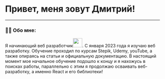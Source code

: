 # Привет, меня зовут Дмитрий!

---

### :man_technologist: Обо мне:

Я начинающий веб разработчик<img src="https://media.giphy.com/media/WUlplcMpOCEmTGBtBW/giphy.gif" width="30px">. С января 2023 года я изучаю веб разработку. Обучение проходил по курсам Stepik, Udemy, youTube, а также опираясь на статьи и официальную документацию. В настоящий момент мое начальное обучение подошло к концу и я нахожусь в поисках работы, параллельно с этим я продолжаю осваивать веб-разработку, а именно React и его библиотеки!
